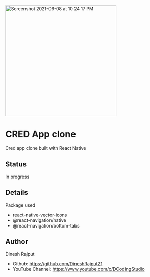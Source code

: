 <img width="348" alt="Screenshot 2021-06-08 at 10 24 17 PM" src="https://user-images.githubusercontent.com/6690041/121226502-44d80200-c8a8-11eb-82f7-f314cc6c0ac0.png">

# CRED App clone
Cred app clone built with React Native

## Status
In progress

## Details
Package used

* react-native-vector-icons
* @react-navigation/native
* @react-navigation/bottom-tabs

## Author
Dinesh Rajput 
* Github: https://github.com/DineshRajput21
* YouTube Channel: https://www.youtube.com/c/DCodingStudio



